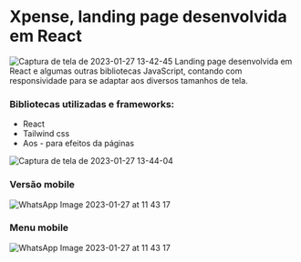 # Xpense, landing page desenvolvida em React

![Captura de tela de 2023-01-27 13-42-45](https://user-images.githubusercontent.com/89361241/215143643-0925ac33-0216-40bb-b1eb-8e470afae99f.png)
Landing page desenvolvida em React e algumas outras bibliotecas JavaScript, contando com responsividade para se adaptar aos diversos tamanhos de tela.

### Bibliotecas utilizadas e frameworks:
- React
- Tailwind css
- Aos - para efeitos da páginas

![Captura de tela de 2023-01-27 13-44-04](https://user-images.githubusercontent.com/89361241/215143928-560dae2e-80e4-4893-b12e-251e56f145b8.png)

### Versão mobile
![WhatsApp Image 2023-01-27 at 11 43 17](https://user-images.githubusercontent.com/89361241/215114275-ad00b582-9595-447d-a9ec-9abc9e94f77b.jpeg)
### Menu mobile
![WhatsApp Image 2023-01-27 at 11 43 17](https://user-images.githubusercontent.com/89361241/215114487-95588eef-6335-404a-8006-61ef1dff1633.jpeg)
